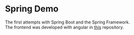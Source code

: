 # Spring Demo
The first attempts with Spring Boot and the Spring Framework. <br>
The frontend was developed with angular in [this](https://github.com/Blo0dR0gue/angular-tour-of-heroes-tutorial) repository.
